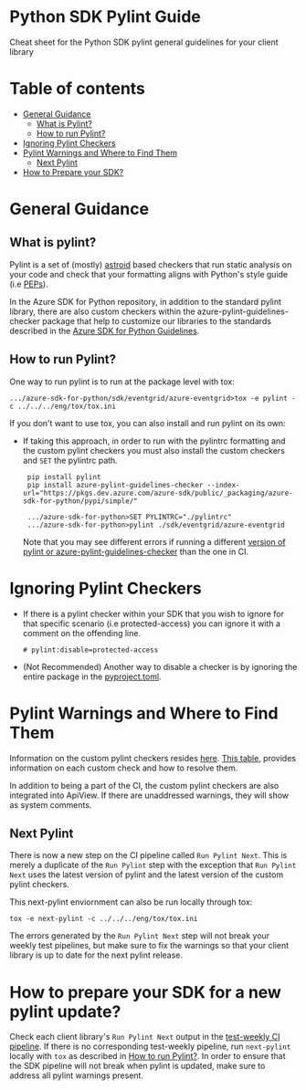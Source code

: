 # Python SDK Pylint Guide

Cheat sheet for the Python SDK pylint general guidelines for your client library 

# Table of contents
  - [General Guidance](#general-guidance)
    - [What is Pylint?](#what-is-pylint)
    - [How to run Pylint?](#how-to-run-pylint)
  - [Ignoring Pylint Checkers](#ignoring-pylint-checkers)
  - [Pylint Warnings and Where to Find Them](#pylint-warnings-and-where-to-find-them)
    - [Next Pylint](#next-pylint)
  - [How to Prepare your SDK?](#how-to-prepare-your-sdk-for-a-new-pylint-update)


# General Guidance 

## What is pylint?

Pylint is a set of (mostly) [astroid](https://pylint.pycqa.org/projects/astroid/en/latest/index.html) based checkers that run static analysis on your code and check that your formatting aligns with Python's style guide (i.e [PEPs](https://peps.python.org/)). 

In the Azure SDK for Python repository, in addition to the standard pylint library, there are also custom checkers within the azure-pylint-guidelines-checker package that help to customize our libraries to the standards described in the [Azure SDK for Python Guidelines](https://guidelinescollab.github.io/azure-sdk/python_introduction.html).

## How to run Pylint?

One way to run pylint is to run at the package level with tox:

    .../azure-sdk-for-python/sdk/eventgrid/azure-eventgrid>tox -e pylint -c ../../../eng/tox/tox.ini

If you don't want to use tox, you can also install and run pylint on its own:

 - If taking this approach, in order to run with the pylintrc formatting and the custom pylint checkers you must also install the custom checkers and `SET` the pylintrc path. 

        pip install pylint
        pip install azure-pylint-guidelines-checker --index-url="https://pkgs.dev.azure.com/azure-sdk/public/_packaging/azure-sdk-for-python/pypi/simple/"

        .../azure-sdk-for-python>SET PYLINTRC="./pylintrc"
        .../azure-sdk-for-python>pylint ./sdk/eventgrid/azure-eventgrid

    Note that you may see different errors if running a different [version of pylint or azure-pylint-guidelines-checker](https://github.com/Azure/azure-sdk-for-python/blob/fdf7c49ea760b1e1698ebbbac48794e8382d8de5/eng/tox/tox.ini#L90) than the one in CI.
  

# Ignoring Pylint Checkers

- If there is a pylint checker within your SDK that you wish to ignore for that specific scenario (i.e protected-access) you can ignore it with a comment on the offending line.

    `# pylint:disable=protected-access`  
    
- (Not Recommended) Another way to disable a checker is by ignoring the entire package in the [pyproject.toml](https://github.com/Azure/azure-sdk-for-python/blob/main/doc/eng_sys_checks.md#the-pyprojecttoml).


# Pylint Warnings and Where to Find Them 

Information on the custom pylint checkers resides [here](https://github.com/Azure/azure-sdk-tools/blob/main/tools/pylint-extensions/azure-pylint-guidelines-checker/README.md). [This table](https://github.com/Azure/azure-sdk-tools/blob/main/tools/pylint-extensions/azure-pylint-guidelines-checker/README.md#rules-list), provides information on each custom check and how to resolve them. 

In addition to being a part of the CI, the custom pylint checkers are also integrated into ApiView. If there are unaddressed warnings, they will show as system comments. 

## Next Pylint

There is now a new step on the CI pipeline called `Run Pylint Next`. This is merely a duplicate of the `Run Pylint` step with the exception that `Run Pylint Next` uses the latest version of pylint and the latest version of the custom pylint checkers.

This next-pylint enviornment can also be run locally through tox:

    tox -e next-pylint -c ../../../eng/tox/tox.ini

The errors generated by the `Run Pylint Next` step will not break your weekly test pipelines, but make sure to fix the warnings so that your client library is up to date for the next pylint release. 

# How to prepare your SDK for a new pylint update?

Check each client library's `Run Pylint Next` output in the [test-weekly CI pipeline](https://dev.azure.com/azure-sdk/internal/_build?pipelineNameFilter=python%20*%20tests-weekly). If there is no corresponding test-weekly pipeline, run `next-pylint` locally with `tox` as described in [How to run Pylint?](#how-to-run-pylint). In order to ensure that the SDK pipeline will not break when pylint is updated, make sure to address all pylint warnings present. 
